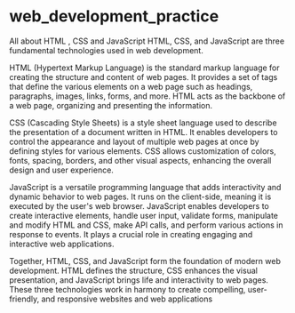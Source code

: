 # web_development_practice

All about HTML , CSS and JavaScript HTML, CSS, and JavaScript are three fundamental technologies used in web development.

HTML (Hypertext Markup Language) is the standard markup language for creating the structure and content of web pages. It provides a set of tags that define the various elements on a web page such as headings, paragraphs, images, links, forms, and more. HTML acts as the backbone of a web page, organizing and presenting the information.

CSS (Cascading Style Sheets) is a style sheet language used to describe the presentation of a document written in HTML. It enables developers to control the appearance and layout of multiple web pages at once by defining styles for various elements. CSS allows customization of colors, fonts, spacing, borders, and other visual aspects, enhancing the overall design and user experience.

JavaScript is a versatile programming language that adds interactivity and dynamic behavior to web pages. It runs on the client-side, meaning it is executed by the user's web browser. JavaScript enables developers to create interactive elements, handle user input, validate forms, manipulate and modify HTML and CSS, make API calls, and perform various actions in response to events. It plays a crucial role in creating engaging and interactive web applications.

Together, HTML, CSS, and JavaScript form the foundation of modern web development. HTML defines the structure, CSS enhances the visual presentation, and JavaScript brings life and interactivity to web pages. These three technologies work in harmony to create compelling, user-friendly, and responsive websites and web applications
